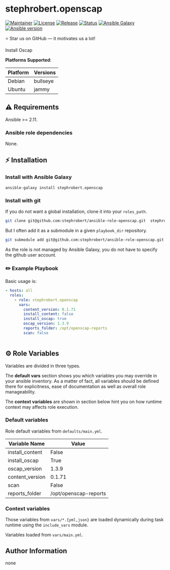 # stephrobert.openscap

[![Maintainer](https://img.shields.io/badge/maintained%20by-stephrobert-e00000?style=flat-square)](https://github.com/stephrobert)
[![License](https://img.shields.io/github/license/stephrobert/ansible-role-openscap?style=flat-square)](https://github.com/stephrobert/ansible-role-openscap/blob/main/LICENSE)
[![Release](https://img.shields.io/github/v/release/stephrobert/ansible-role-openscap?style=flat-square)](https://github.com/stephrobert/ansible-role-openscap/releases)
[![Status](https://img.shields.io/github/workflow/status/stephrobert/ansible-role-openscap/Ansible%20Molecule?style=flat-square&label=tests)](https://github.com/stephrobert/ansible-role-openscap/actions?query=workflow%3A%22Ansible+Molecule%22)
[![Ansible Galaxy](https://img.shields.io/badge/ansible-galaxy-black.svg?style=flat-square&logo=ansible)](https://galaxy.ansible.com/stephrobert/openscap)[![Ansible version](https://img.shields.io/badge/ansible-%3E%3D2.10-black.svg?style=flat-square&logo=ansible)](https://github.com/ansible/ansible)

⭐ Star us on GitHub — it motivates us a lot!

Install Oscap

**Platforms Supported**:

| Platform | Versions |
|----------|----------|
| Debian | bullseye |
| Ubuntu | jammy |

## ⚠️ Requirements

Ansible >= 2.11.

### Ansible role dependencies

None.

## ⚡ Installation

### Install with Ansible Galaxy

```shell
ansible-galaxy install stephrobert.openscap
```

### Install with git

If you do not want a global installation, clone it into your `roles_path`.

```bash
git clone git@github.com:stephrobert/ansible-role-openscap.git  stephrobert.openscap
```

But I often add it as a submodule in a given `playbook_dir` repository.

```bash
git submodule add git@github.com:stephrobert/ansible-role-openscap.git roles/stephrobert.openscap
```

As the role is not managed by Ansible Galaxy, you do not have to specify the
github user account.

### ✏️ Example Playbook

Basic usage is:

```yaml
- hosts: all
  roles:
    - role: stephrobert.openscap
      vars:
        content_version: 0.1.71
        install_content: false
        install_oscap: true
        oscap_version: 1.3.9
        reports_folder: /opt/openscap-reports
        scan: false
        
```

## ⚙️ Role Variables

Variables are divided in three types.

The **default vars** section shows you which variables you may
override in your ansible inventory. As a matter of fact, all variables should
be defined there for explicitness, ease of documentation as well as overall
role manageability.

The **context variables** are shown in section below hint you
on how runtime context may affects role execution.

### Default variables
Role default variables from `defaults/main.yml`.

| Variable Name | Value |
|---------------|-------|
| install_content | False |
| install_oscap | True |
| oscap_version | 1.3.9 |
| content_version | 0.1.71 |
| scan | False |
| reports_folder | /opt/openscap-reports |

### Context variables

Those variables from `vars/*.{yml,json}` are loaded dynamically during task
runtime using the `include_vars` module.

Variables loaded from `vars/main.yml`.




## Author Information

none